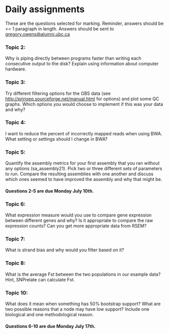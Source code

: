 # Daily assignments
These are the questions selected for marking. Reminder, answers should be <= 1 paragraph in length. 
Answers should be sent to gregory.owens@alumni.ubc.ca

### Topic 2:
Why is piping directly between programs faster than writing each consecutive output to the disk? Explain using information about computer hardware.
### Topic 3:
Try different filtering options for the GBS data (see http://prinseq.sourceforge.net/manual.html for options) and plot some QC graphs. Which options you would choose to implement if this was your data and why?
### Topic 4:
I want to reduce the percent of incorrectly mapped reads when using BWA. What setting or settings should I change in BWA?
### Topic 5:
Quantify the assembly metrics for your first assembly that you ran without any options (sa_assembly21). Pick two or three different sets of parameters to run. Compare the resulting assemblies with one another and discuss which ones seemed to have improved the assembly and why that might be.
#### Questions 2-5 are due Monday July 10th.
### Topic 6:
What expression measure would you use to compare gene expression between different genes and why? Is it appropriate to compare the raw expression counts? Can you get more appropriate data from RSEM?
### Topic 7:
What is strand bias and why would you filter based on it?
### Topic 8:
What is the average Fst between the two populations in our example data? Hint, SNPrelate can calculate Fst.
### Topic 10:
What does it mean when something has 50% bootstrap support? What are two possible reasons that a node may have low support? Include one biological and one methodological reason.
#### Questions 6-10 are due Monday July 17th.

